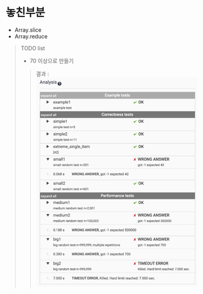 # 놓친부분
- Array.slice
- Array.reduce
  
> TODO list
> - 70 이상으로 만들기
> >결과 : ![첫번째 피드백.png](./result1.png)